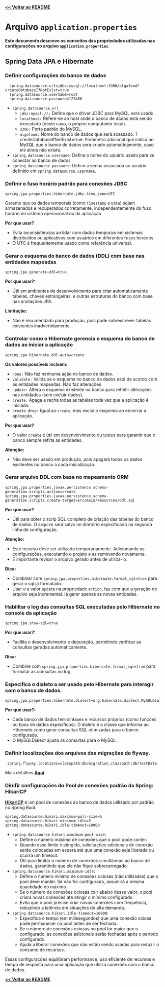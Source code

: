 [**<< Voltar ao README**](../README.md#documentação-de-conceitos)

# Arquivo ``application.properties``

**Este documento descreve os conceitos das propriedades utilizadas nas configurações no arquivo ``application.properties``.**

## Spring Data JPA e Hibernate

### Definir configurações do banco de dados
```properties
  spring.datasource.url=jdbc:mysql://localhost:3306/algafood?createDatabaseIfNotExist=true
  spring.datasource.username=root
  spring.datasource.password=123456
```
- ``spring.datasource.url``
  - ``jdbc:mysql://:`` Define que o driver JDBC para MySQL será usado.
  - ``localhost:`` Refere-se ao host onde o banco de dados está sendo executado (neste caso, o próprio computador local).
  - ``3306:`` Porta padrão do MySQL.
  - ``algafood:`` Nome do banco de dados que será acessado.
      ?createDatabaseIfNotExist=true: Parâmetro adicional que indica ao MySQL que o banco de dados será criado automaticamente, caso ele ainda não exista.
- ``spring.datasource.username``: Define o nome do usuário usado para se conectar ao banco de dados
- ``spring.datasource.password``: Define a senha associada ao usuário definido em ``spring.datasource.username``.

### Definir o fuso horário padrão para conexões JDBC
```properties
spring.jpa.properties.hibernate.jdbc.time_zone=UTC
```
Garante que os dados temporais (como ``Timestamp`` e ``Date``) sejam armazenados e recuperados corretamente, independentemente do fuso horário do sistema operacional ou da aplicação

**Por que usar?**
- Evita inconsistências ao lidar com dados temporais em sistemas distribuídos ou aplicativos com usuários em diferentes fusos horários
- O UTC é frequentemente usado como referência universal.

### Gerar o esquema do banco de dados (DDL) com base nas entidades mapeadas
```properties
spring.jpa.generate-ddl=true
```
**Por que usar?:**
- Útil em ambientes de desenvolvimento para criar automaticamente tabelas, chaves estrangeiras, e outras estruturas do banco com base nas anotações JPA.

**Limitação:**
- Não é recomendado para produção, pois pode sobrescrever tabelas existentes inadvertidamente.

### Controlar como o Hibernate gerencia o esquema do banco de dados ao iniciar a aplicação
```properties
spring.jpa.hibernate.ddl-auto=create
```
**Os valores possíveis incluem:**
- ``none:`` Não faz nenhuma ação no banco de dados.
- ``validate:`` Valida se o esquema no banco de dados está de acordo com as entidades mapeadas. Não faz alterações.
- ``update:`` Altera o esquema existente no banco para refletir alterações nas entidades (sem excluir dados).
- ``create:`` Apaga e recria todas as tabelas toda vez que a aplicação é iniciada.
- ``create-drop:`` Igual ao ``create``, mas exclui o esquema ao encerrar a aplicação.


**Por que usar?**
- O valor ``create`` é útil em desenvolvimento ou testes para garantir que o banco sempre reflita as entidades.

**Atenção:**
- Não deve ser usado em produção, pois apagará todos os dados existentes no banco a cada inicialização.

### Gerar arquivo DDL com base no mapeamento ORM

```properties
spring.jpa.properties.javax.persistence.schema-generation.scripts.action=create
spring.jpa.properties.javax.persistence.schema-generation.scripts.create-target=src/main/resources/ddl.sql
```
**Por que usar?**
- Útil para obter o scrip SQL completo de criação das tabelas do banco de dados. O arquivo será salvo no diretório especificado na segunda linha de configuração.

**Atenção:**
- Este recurso deve ser utilizado temporariamente. Adicionando as configurações, executando o projeto e as removendo novamente.
- É importante revisar o arquivo gerado antes de utiliza-lo.

**Dica:**
- Combinar com ``spring.jpa.properties.hibernate.format_sql=true`` para gerar o sql já formatado.
- Usar o a valor ``update`` na propriedade ``action``, faz com que a geração do arquivo seja incremental. Iá gerar apenas as novas entidades.



### Habilitar o log das consultas SQL executadas pelo Hibernate no console da aplicação
```properties
spring.jpa.show-sql=true
```
**Por que usar?:**
- Facilita o desenvolvimento e depuração, permitindo verificar as consultas geradas automaticamente.

**Dica:**
- Combine com ``spring.jpa.properties.hibernate.format_sql=true`` para formatar as consultas no log.

### Especifica o dialeto a ser usado pelo Hibernate para interagir com o banco de dados.
```properties
spring.jpa.properties.hibernate.dialect=org.hibernate.dialect.MySQLDialect
```
**Por que usar?:**
- Cada banco de dados tem sintaxes e recursos próprios (como funções ou tipos de dados específicos). O dialeto é a classe que informa ao Hibernate como gerar consultas SQL otimizadas para o banco configurado.
- O MySQLDialect ajusta as consultas para o MySQL.

### Definir localizações dos arquivos das migrações do flyway.

```properties
 spring.flyway.locations=classpath:db/migration,classpath:db/testData
```
Mais detalhes [**Aqui**](flyway.md#localização-dos-arquivos-de-migrations).

### Dinifir configurações do Pool de conexões padrão do Spring: HikariCP

[**HikariCP**](https://github.com/brettwooldridge/HikariCP) é um pool de conexões ao banco de dados utilizado por padrão no Spring Boot.

```properties
spring.datasource.hikari.maximum-poll-size=5
spring.datasource.hikari.minimum-idle=3
spring.datasource.hikari.idle-timeout=10000
```
- ``spring.datasource.hikari.maximum-pool-size``: 
  - Define o número máximo de conexões que o pool pode conter. 
  - Quando esse limite é atingido, solicitações adicionais de conexão serão colocadas em espera até que uma conexão seja liberada ou ocorra um timeout.
  - Útil para limitar o número de conexões simultâneas ao banco de dados, garantindo que ele não fique sobrecarregado.
- ``spring.datasource.hikari.minimum-idle``: 
  - Define o número mínimo de conexões ociosas (não utilizadas) que o pool deve manter. Se não for configurado, assumirá a mesma quantidade do máximo.
  - Se o número de conexões ociosas cair abaixo desse valor, o pool criará novas conexões até atingir o mínimo configurado.
  - Evita que o pool precise criar novas conexões com frequência, reduzindo a latência em situações de alta demanda.
- ``spring.datasource.hikari.idle-timeout=10000``:
  - Especifica o tempo (em milissegundos) que uma conexão ociosa pode permanecer no pool antes de ser fechada.
  - Se o número de conexões ociosas no pool for maior que o configurado, as conexões adicionais serão fechadas após o período configurado.
  - Ajuda a liberar conexões que não estão sendo usadas para reduzir o consumo de recursos.

Essas configurações equilibram performance, uso eficiente de recursos e tempo de resposta para uma aplicação que utiliza conexões com o banco de dados.



[**<< Voltar ao README**](../README.md#documentação-de-conceitos)
